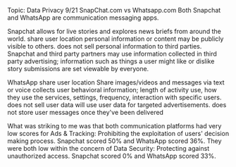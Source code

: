Topic: Data Privacy 9/21
SnapChat.com vs Whatsapp.com
Both Snapchat and WhatsApp are communication messaging apps.

Snapchat
allows for live stories and explores news briefs from around the world. 
share user location
personal information or content may be publicly visible to others. 
does not sell personal information to third parties.
Snapchat and third party partners may use information collected in third party advertising; information such as things a user might like or dislike
story submissions are set viewable by everyone.

WhatsApp
share user location
Share images/videos and messages via text or voice
collects user behavioral information; length of activity use, how they use the services, settings, frequency, interaction with specific users.
does not sell user data 
will use user data for targeted advertisements.
does not store user messages once they've been delivered

What was striking to me was that both communication platforms had very low scores for Ads & Tracking: Prohibiting the exploitation of users' decision making process. Snapchat scored 50% and WhatsApp scored 36%.  They were both low within the concern of Data Security: Protecting against unauthorized access. Snapchat scored 0% and WhatsApp scored 33%. 
